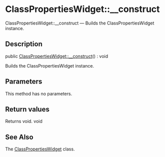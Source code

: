 ClassPropertiesWidget::__construct
================

ClassPropertiesWidget::__construct — Builds the ClassPropertiesWidget instance.

Description
---------------


public [ClassPropertiesWidget::__construct](https://github.com/lingtalfi/DocTools/blob/master/doc/api/DocTools/Widget/ClassProperties/ClassPropertiesWidget/__construct.md)() : void




Builds the ClassPropertiesWidget instance.




Parameters
--------------

This method has no parameters.


Return values
----------------

Returns void.
void








See Also
-----------

The [ClassPropertiesWidget](https://github.com/lingtalfi/DocTools/blob/master/doc/api/DocTools/Widget/ClassProperties/ClassPropertiesWidget.md) class.
